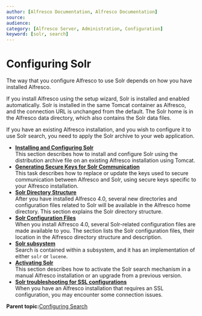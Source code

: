 ```yaml
---
author: [Alfresco Documentation, Alfresco Documentation]
source: 
audience: 
category: [Alfresco Server, Administration, Configuration]
keyword: [solr, search]
---
```


# Configuring Solr

The way that you configure Alfresco to use Solr depends on how you have installed Alfresco.

If you install Alfresco using the setup wizard, Solr is installed and enabled automatically. Solr is installed in the same Tomcat container as Alfresco, and the connection URL is unchanged from the default. The Solr home is in the Alfresco data directory, which also contains the Solr data files.

If you have an existing Alfresco installation, and you wish to configure it to use Solr search, you need to apply the Solr archive to your web application.

-   **[Installing and Configuring Solr](../tasks/solr-install-config.md)**  
This section describes how to install and configure Solr using the distribution archive file on an existing Alfresco installation using Tomcat.
-   **[Generating Secure Keys for Solr Communication](../tasks/generate-keys-solr.md)**  
This task describes how to replace or update the keys used to secure communication between Alfresco and Solr, using secure keys specific to your Alfresco installation.
-   **[Solr Directory Structure](../concepts/solr-directory.md)**  
After you have installed Alfresco 4.0, several new directories and configuration files related to Solr will be available in the Alfresco home directory. This section explains the Solr directory structure.
-   **[Solr Configuration Files](../concepts/solr-config-files.md)**  
When you install Alfresco 4.0, several Solr-related configuration files are made available to you. The section lists the Solr configuration files, their location in the Alfresco directory structure and description.
-   **[Solr subsystem](../concepts/solr-subsystem.md)**  
Search is contained within a subsystem, and it has an implementation of either `solr` or `lucene`.
-   **[Activating Solr](../tasks/solr-alfresco-config.md)**  
This section describes how to activate the Solr search mechanism in a manual Alfresco installation or an upgrade from a previous version.
-   **[Solr troubleshooting for SSL configurations](../concepts/solr-troubleshooting.md)**  
When you have an Alfresco installation that requires an SSL configuration, you may encounter some connection issues.

**Parent topic:**[Configuring Search](../concepts/solr-home.md)

